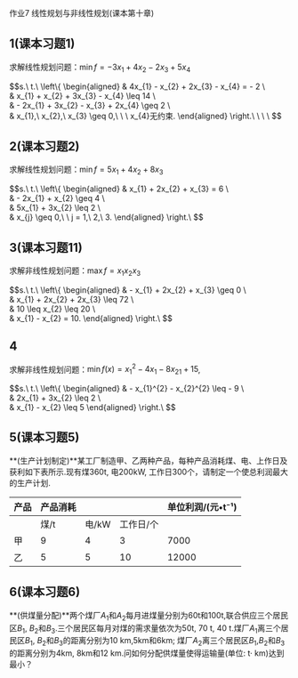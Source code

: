 作业7 线性规划与非线性规划(课本第十章)

## 1(课本习题1)

求解线性规划问题：$\min f = - 3x_{1} + 4x_{2} - 2x_{3} + 5x_{4}$

$$s.\ t.\ \left\\{ \begin{aligned}
 & 4x_{1} - x_{2} + 2x_{3} - x_{4} = - 2 \\\
 & x_{1} + x_{2} + 3x_{3} - x_{4} \leq 14 \\\
 & - 2x_{1} + 3x_{2} - x_{3} + 2x_{4} \geq 2 \\\
 & x_{1},\ x_{2},\ x_{3} \geq 0,\ \ \ x_{4}无约束.
\end{aligned} \right.\ \ \ \ $$

## 2(课本习题2)

求解线性规划问题：$\min f = 5x_{1} + 4x_{2} + 8x_{3}$

$$s.\ t.\ \left\\{ \begin{aligned}
 & x_{1} + 2x_{2} + x_{3} = 6 \\\
 & - 2x_{1} + x_{2} \geq 4 \\\
 & 5x_{1} + 3x_{2} \leq 2 \\\
 & x_{j} \geq 0,\ \ j = 1,\ 2,\ 3.
\end{aligned} \right.\ $$

## 3(课本习题11)

求解非线性规划问题：$\max f = x_{1}x_{2}x_{3}$

$$s.\ t.\ \left\\{ \begin{aligned}
 & - x_{1} + 2x_{2} + x_{3} \geq 0 \\\
 & x_{1} + 2x_{2} + 2x_{3} \leq 72 \\\
 & 10 \leq x_{2} \leq 20 \\\
 & x_{1} - x_{2} = 10.
\end{aligned} \right.\ $$

## 4

求解非线性规划问题：$\min{f(x)} = x_{1}^{2} - 4x_{1} - 8x_{21} + 15$,

$$s.\ t.\ \left\\{ \begin{aligned}
 & - x_{1}^{2} - x_{2}^{2} \leq - 9 \\\
 & 2x_{1} + 3x_{2} \leq 2 \\\
 & x_{1} - x_{2} \leq 5
\end{aligned} \right.\ $$

## 5(课本习题5)

**(生产计划制定)**某工厂制造甲、乙两种产品，每种产品消耗煤、电、上作日及获利如下表所示.现有煤360t, 电200kW, 工作日300个，请制定一个使总利润最大的生产计划.

| 产品 | 产品消耗 |       |           | 单位利润/(元•t⁻¹) |
| ---- | -------- | ----- | --------- | ----------------- |
|      | 煤/t     | 电/kW | 工作日/个 |                   |
| 甲   | 9        | 4     | 3         | 7000              |
| 乙   | 5        | 5     | 10        | 12000             |

## 6(课本习题6)

**(供煤量分配)**两个煤厂$A_{1}$和$A_{2}$每月进煤量分别为60t和100t,联合供应三个居民区$B_{1}$, $B_{2}$和$B_{3}$.三个居民区每月对煤的需求量依次为50t, 70 t, 40 t.煤厂$A_{1}$离三个居民区$B_{1}$, $B_{2}$和$B_{3}$的距离分别为10 km,5km和6km; 煤厂$A_{2}$离三个居民区$B_{1}$,$B_{2}$和$B_{3}$的距离分别为4km, 8km和12 km.问如何分配供煤量使得运输量(单位: t· km)达到最小？